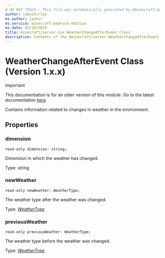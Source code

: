 ```yaml
---
# DO NOT TOUCH — This file was automatically generated by @minecraft/api-docs-generator, to report problems file an issue at https://github.com/Mojang/minecraft-scripting-libraries
author: jakeshirley
ms.author: jashir
ms.service: minecraft-bedrock-edition
ms.date: 02/10/2025
title: minecraft/server-1xx.WeatherChangeAfterEvent Class
description: Contents of the @minecraft/server.WeatherChangeAfterEvent class (Version 1.x.x).
---
```

# WeatherChangeAfterEvent Class (Version 1.x.x)

> [!IMPORTANT]
> This documentation is for an older version of this module. Go to the latest documentation [*here*](../../../scriptapi/minecraft/server/WeatherChangeAfterEvent.md).

Contains information related to changes in weather in the environment.

## Properties

### **dimension**
`read-only dimension: string;`

Dimension in which the weather has changed.

Type: *string*

### **newWeather**
`read-only newWeather: WeatherType;`

The weather type after the weather was changed.

Type: [*WeatherType*](WeatherType.md)

### **previousWeather**
`read-only previousWeather: WeatherType;`

The weather type before the weather was changed.

Type: [*WeatherType*](WeatherType.md)

